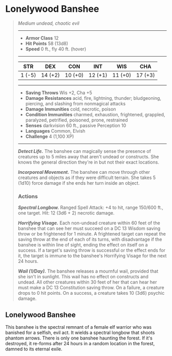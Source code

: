 # Lonelywood Banshee
>*Medium undead, chaotic evil*
>___
>- **Armor Class** 12
>- **Hit Points** 58 (13d8)
>- **Speed** 0 ft., fly 40 ft. (hover)
>___
>|STR|DEX|CON|INT|WIS|CHA|
>|:---:|:---:|:---:|:---:|:---:|:---:|
>|1 (-5)|14 (+2)|10 (+0)|12 (+1)|11 (+0)|17 (+3)|
>___
>- **Saving Throws** Wis +2, Cha +5
>- **Damage Resistances** acid, fire, lightning, thunder; bludgeoning, piercing, and slashing from nonmagical attacks
>- **Damage Immunities** cold, necrotic, poison
>- **Condition Immunities** charmed, exhaustion, frightened, grappled, paralyzed, petrified, poisoned, prone, restrained
>- **Senses** darkvision 60 ft., passive Perception 10
>- **Languages** Common, Elvish
>- **Challenge** 4 (1,100 XP)
>___
>***Detect Life.*** The banshee can magically sense the presence of creatures up to 5 miles away that aren't undead or constructs. She knows the general direction they're in but not their exact locations.  
>
>***Incorporeal Movement.*** The banshee can move through other creatures and objects as if they were difficult terrain. She takes 5 (1d10) force damage if she ends her turn inside an object.  
>
>### Actions
>***Spectral Longbow.*** Ranged Spell Attack: +4 to hit, range 150/600 ft., one target. Hit: 12 (3d6 + 2) necrotic damage.  
>
>***Horrifying Visage.*** Each non-undead creature within 60 feet of the banshee that can see her must succeed on a DC 13 Wisdom saving throw or be frightened for 1 minute. A frightened target can repeat the saving throw at the end of each of its turns, with disadvantage if the banshee is within line of sight, ending the effect on itself on a success. If a target's saving throw is successful or the effect ends for it, the target is immune to the banshee's Horrifying Visage for the next 24 hours.  
>
>***Wail (1/Day).*** The banshee releases a mournful wail, provided that she isn't in sunlight. This wail has no effect on constructs and undead. All other creatures within 30 feet of her that can hear her must make a DC 13 Constitution saving throw. On a failure, a creature drops to 0 hit points. On a success, a creature takes 10 (3d6) psychic damage.
## Lonelywood Banshee
This banshee is the spectral remnant of a female elf warrior who was banished for a selfish, evil act. It wields a spectral longbow that shoots phantom arrows. There is only one banshee haunting the forest. If it's destroyed, it re-forms after 24 hours in a random location in the forest, damned to its eternal exile.